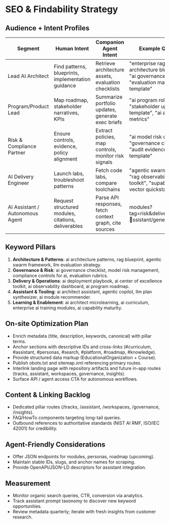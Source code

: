 ﻿# SEO & Findability Strategy

## Audience + Intent Profiles
| Segment | Human Intent | Companion Agent Intent | Example Queries |
| --- | --- | --- | --- |
| Lead AI Architect | Find patterns, blueprints, implementation guidance | Retrieve architecture assets, evaluation checklists | "enterprise rag architecture blueprint", "ai governance runbook", "evaluation matrix template" |
| Program/Product Lead | Map roadmap, stakeholder narratives, KPIs | Summarize portfolio updates, generate exec briefs | "ai program rollout plan", "stakeholder update template", "ai adoption metrics" |
| Risk & Compliance Partner | Ensure controls, evidence, policy alignment | Extract policies, map controls, monitor risk signals | "ai model risk controls", "governance checklist", "audit evidence template" |
| AI Delivery Engineer | Launch labs, troubleshoot patterns | Fetch code labs, compare toolchains | "agentic swarm starter", "rag observability toolkit", "supabase vector quickstart" |
| AI Assistant / Autonomous Agent | Request structured modules, citations, deliverables | Parse API responses, fetch context graph, cite sources | modules?tag=risk&deliverable=adr, ssistant/generate-plan |

## Keyword Pillars
1. **Architecture & Patterns**: ai architecture patterns, rag blueprint, agentic swarm framework, llm evaluation strategy.
2. **Governance & Risk**: ai governance checklist, model risk management, compliance controls for ai, evaluation rubrics.
3. **Delivery & Operations**: ai deployment playbook, ai center of excellence toolkit, ai observability dashboard, ai program roadmap.
4. **Assistant & Tooling**: ai architect assistant, agentic copilot, llm plan synthesizer, ai module recommender.
5. **Learning & Enablement**: ai architect microlearning, ai curriculum, enterprise ai training modules, ai capability maturity.

## On-site Optimization Plan
- Enrich metadata (title, description, keywords, canonical) with pillar terms.
- Anchor sections with descriptive IDs and cross-links (#curriculum, #assistant, #personas, #search, #platform, #roadmap, #knowledge).
- Provide structured data markup (EducationalOrganization + Course).
- Publish obots.txt and sitemap.xml referencing primary routes.
- Interlink landing page with repository artifacts and future in-app routes (tracks, assistant, workspaces, governance, insights).
- Surface API / agent access CTA for autonomous workflows.

## Content & Linking Backlog
- Dedicated pillar routes (/tracks, /assistant, /workspaces, /governance, /insights).
- FAQ/HowTo components targeting long-tail queries.
- Outbound references to authoritative standards (NIST AI RMF, ISO/IEC 42001) for credibility.

## Agent-Friendly Considerations
- Offer JSON endpoints for modules, personas, roadmap (upcoming).
- Maintain stable IDs, slugs, and anchor names for scraping.
- Provide OpenAPI/JSON-LD descriptors for assistant integration.

## Measurement
- Monitor organic search queries, CTR, conversion via analytics.
- Track assistant prompt taxonomy to discover new keyword opportunities.
- Review metadata quarterly; iterate with fresh insights from customer research.
